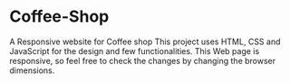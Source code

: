 # Coffee-Shop
A Responsive website for Coffee shop
This project uses HTML, CSS and JavaScript for the design and few functionalities.
This Web page is responsive, so feel free to check the changes by changing the browser dimensions.
